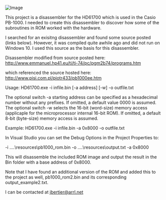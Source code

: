 

![Image](https://github.com/user-attachments/assets/392cfa56-a603-48dc-aa73-eee1324cb5b4)

This project is a disassembler for the HD61700 which is used in the Casio PB-1000.  I needed to create this disassembler to discover how some of the subroutines in ROM worked with the hardware.

I searched for an exisitng disassembler and found some source posted (links below).  However, it was compiled quite awhile ago and did not run on Windows 10.  I used this source as the basis for this disassembler.

Disassembler modified from source posted here:
http://www.emmanuel.hp41.eu/ti/ti-74/pc/pgm2b74/programs.htm

which referenced the source hosted here:
http://www.pisi.com.pl/piotr433/pb1000ee.htm

Usage: HD61700.exe -i infile.bin [-a address] [-w] -o outfile.txt

The optional switch -a starting address can be specified as a hexadecimal number without any prefixes. If omitted, a default value 0000 is assumed.
The optional switch -w selects the 16-bit (word-size) memory access (applicaple for the microprocessor internal 16-bit ROM). If omitted, a default 8-bit (byte-size) memory access is assumed.

Example: HD61700.exe -i infile.bin -a 0x8000 -o outfile.txt 

In Visual Studio you can set the Debug Options in the Project Properties to:

-i ..\..\resources\pb1000_rom.bin -o ..\..\resources\output.txt -a 0x8000

This will disassemble the included ROM image and output the result in the Bin folder with a base address of 0x8000.

Note that I have found an additional version of the ROM and added this to the project as well, pb1000_rom2.bin and its corresponding output_example2.txt.

I can be contacted at jbertier@arrl.net
